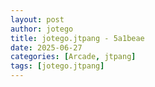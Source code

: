```yaml
---
layout: post
author: jotego
title: jotego.jtpang - 5a1beae
date: 2025-06-27
categories: [Arcade, jtpang]
tags: [jotego.jtpang]
---
```


